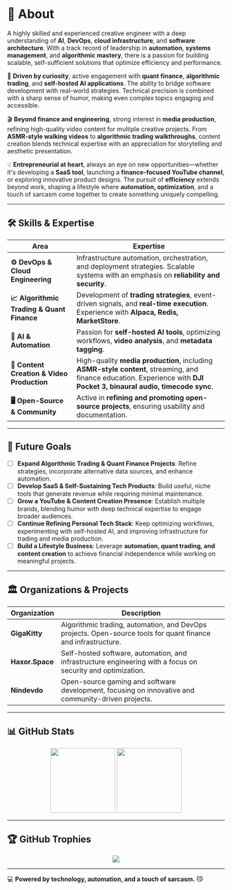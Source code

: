 # 🥷 About

A highly skilled and experienced creative engineer with a deep understanding of **AI**, **DevOps**, **cloud infrastructure**, and **software architecture**. With a track record of leadership in **automation**, **systems management**, and **algorithmic mastery**, there is a passion for building scalable, self-sufficient solutions that optimize efficiency and performance.

🔹 **Driven by curiosity**, active engagement with **quant finance**, **algorithmic trading**, and **self-hosted AI applications**. The ability to bridge software development with real-world strategies. Technical precision is combined with a sharp sense of humor, making even complex topics engaging and accessible.

🎬 **Beyond finance and engineering**, strong interest in **media production**, refining high-quality video content for multiple creative projects. From **ASMR-style walking videos** to **algorithmic trading walkthroughs**, content creation blends technical expertise with an appreciation for storytelling and aesthetic presentation.

💡 **Entrepreneurial at heart**, always an eye on new opportunities—whether it's developing a **SaaS tool**, launching a **finance-focused YouTube channel**, or exploring innovative product designs. The pursuit of **efficiency** extends beyond work, shaping a lifestyle where **automation, optimization**, and a touch of sarcasm come together to create something uniquely compelling.

---

## 🛠 Skills & Expertise

| Area | Expertise |
|------|-----------|
| **⚙️ DevOps & Cloud Engineering** | Infrastructure automation, orchestration, and deployment strategies. Scalable systems with an emphasis on **reliability and security**. |
| **📈 Algorithmic Trading & Quant Finance** | Development of **trading strategies**, event-driven signals, and **real-time execution**. Experience with **Alpaca, Redis, MarketStore**. |
| **🤖 AI & Automation** | Passion for **self-hosted AI tools**, optimizing workflows, **video analysis**, and **metadata tagging**. |
| **🎥 Content Creation & Video Production** | High-quality **media production**, including **ASMR-style content**, streaming, and finance education. Experience with **DJI Pocket 3, binaural audio, timecode sync**. |
| **🖥 Open-Source & Community** | Active in **refining and promoting open-source projects**, ensuring usability and documentation. |

---

## 🎯 Future Goals

- [ ] **Expand Algorithmic Trading & Quant Finance Projects**: Refine strategies, incorporate alternative data sources, and enhance automation.
- [ ] **Develop SaaS & Self-Sustaining Tech Products**: Build useful, niche tools that generate revenue while requiring minimal maintenance.
- [ ] **Grow a YouTube & Content Creation Presence**: Establish multiple brands, blending humor with deep technical expertise to engage broader audiences.
- [ ] **Continue Refining Personal Tech Stack**: Keep optimizing workflows, experimenting with self-hosted AI, and improving infrastructure for trading and media production.
- [ ] **Build a Lifestyle Business**: Leverage **automation, quant trading, and content creation** to achieve financial independence while working on meaningful projects.

---

## 🏛 Organizations & Projects

| Organization | Description |
|-------------|------------|
| **GigaKitty** | Algorithmic trading, automation, and DevOps projects. Open-source tools for quant finance and infrastructure. |
| **Haxor.Space** | Self-hosted software, automation, and infrastructure engineering with a focus on security and optimization. |
| **Nindevdo** | Open-source gaming and software development, focusing on innovative and community-driven projects. |

---

## 📊 GitHub Stats

<p align="center">
  <img src="https://github-readme-stats.vercel.app/api?username=brandoncamenisch&show_icons=true&theme=radical&include_all_commits=true" height="150"/>
  <img src="https://github-readme-stats.vercel.app/api/top-langs/?username=brandoncamenisch&layout=compact&theme=radical&include_all_commits=true" height="150"/>
</p>

---

## 🏆 GitHub Trophies

<p align="center">
  <img src="https://github-profile-trophy.vercel.app/?username=brandoncamenisch&theme=darkhub&include_all_commits=true" />
</p>

---

💻 **Powered by technology, automation, and a touch of sarcasm.** 😼
